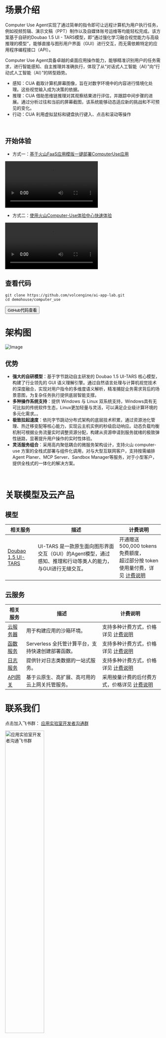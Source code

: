# 场景介绍
Computer Use Agent实现了通过简单的指令即可让远程计算机为用户执行任务，例如视频剪辑、演示文稿（PPT）制作以及自媒体账号运维等均能轻松完成。该方案基于自研的Doubao 1.5 UI - TARS模型，即“通过强化学习融合视觉能力与高级推理的模型”，能够直接与图形用户界面（GUI）进行交互，而无需依赖特定的应用程序编程接口（API）。

Computer Use Agent具备卓越的桌面应用操作能力，能够精准识别用户的任务需求，进行智能感知、自主推理并准确执行，体现了从“对话式人工智能（AI）”向“行动式人工智能（AI）”的转型趋势。
- 感知：CUA 截取计算机屏幕图像，旨在对数字环境中的内容进行情境化处理。这些视觉输入成为决策的依据。
- 推理：CUA 借助思维链推理对其观察结果进行评估，并跟踪中间步骤的进展。通过分析过往和当前的屏幕截图，该系统能够动态适应新的挑战和不可预见的变化。
- 行动：CUA 利用虚拟鼠标和键盘执行键入、点击和滚动等操作
<br>

## 开始体验
- 方式一：[基于火山FaaS应用模版一键部署ComputerUse应用](https://console.volcengine.com/vefaas/region:vefaas+cn-beijing/application/create?templateId=680b0a890e881f000862d9f0)

<video src="https://lf3-static.bytednsdoc.com/obj/eden-cn/lm_sth/ljhwZthlaukjlkulzlp/ark/assistant/videos/250519.mp4" controls>
</video>

- 方式二：[使用火山Computer-Use体验中心快速体验](https://console.volcengine.com/vefaas/region:vefaas+cn-beijing/market/computer)

<video src="https://lf3-static.bytednsdoc.com/obj/eden-cn/lm_sth/ljhwZthlaukjlkulzlp/ark/assistant/videos/20250415-221030.mp4" controls>
</video>

<br>

## 查看代码

```shell
git clone https://github.com/volcengine/ai-app-lab.git
cd demohouse/computer_use
```
<button data-btn-github="https://github.com/volcengine/ai-app-lab/tree/main/demohouse/computer_use">
 GitHub代码查看
</button>
<br>

# 架构图
![Image](https://lf3-static.bytednsdoc.com/obj/eden-cn/lm_sth/ljhwZthlaukjlkulzlp/ark/assistant/images/20250519-2057381.jpeg)

## 优势
- **强大的自研模型**：基于字节跳动自主研发的 Doubao 1.5 UI-TARS 核心模型，构建了行业领先的 GUI 语义理解引擎。通过自然语言处理与计算机视觉技术的深度融合，实现对用户指令的多维度语义解析，精准捕捉业务需求背后的场景意图，为复杂任务执行提供底层智能支撑。
- **多种操作系统支持**：提供 Windows 与 Linux 双系统支持，Windows具有无可比拟的传统软件生态，Linux更加轻量与灵活，可以满足企业级计算环境的多元化需求。。
- **极致拉起速度**：依托字节跳动分布式架构的底层技术积累，通过资源池化管理、热迁移变配等核心能力，实现云主机实例的秒级启动响应。动态负载均衡机制可根据业务流量实时调整资源分配，构建从资源申请到服务就绪的极致弹性链路，显著提升用户操作的实时性体验。
- **灵活服务组合**：采用高内聚低耦合的微服务架构设计，支持火山 computer-use 方案的全栈式部署与组件化调用，对与大型互联网客户，支持按需编排Agent Planer、MCP Server、Sandbox Manager等服务，对于小型客户，提供全栈式的一体化的解决方案。
<br>


# 关联模型及云产品
## 模型
| 相关服务              | 描述                                                              | 计费说明 |
|-----------------------|-----------------------------------------------------------------|--------|
| <a href="https://console.volcengine.com/ark/region:ark+cn-beijing/model/detail?Id=doubao-1-5-ui-tars" target="_blank">Doubao 1.5 UI-TARS</a> | UI-TARS 是一款原生面向图形界面交互（GUI）的Agent模型，通过感知、推理和行动等类人的能力，与GUI进行无缝交互。 | 开通赠送500,000 tokens免费额度，<br> 超过部分按 token 使用量付费，详见 <a href="https://www.volcengine.com/docs/82379/1544106">计费说明</a> |

## 云服务

| 相关服务                                                                      | 描述           | 计费说明                                                                                             |
|---------------------------------------------------------------------------|--------------|--------------------------------------------------------------------------------------------------|
| <a href="https://www.volcengine.com/product/ecs" target="_blank">云服务器</a> | 用于构建应用的沙箱环境。 | 支持多种计费方式，价格详见 <a href="https://www.volcengine.com/docs/6396/69812" target="_blank">计费说明</a>      |
| <a href="https://www.volcengine.com/product/vefaas" target="_blank">函数服务</a> | Serverless 全托管计算平台，支持快速创建部署函数。 | 支持多种计费方式，价格详见 <a href="https://www.volcengine.com/docs/6662/107454" target="_blank">计费说明</a>     |
| <a href="https://www.volcengine.com/product/tls" target="_blank">日志服务</a> | 提供针对日志类数据的一站式服务。 | 支持多种计费方式，价格详见 <a href="https://www.volcengine.com/docs/6470/1215813" target="_blank">计费说明</a>    |
| <a href="https://www.volcengine.com/product/apig" target="_blank">API网关</a> | 基于云原生、高扩展、高可用的云上网关托管服务。 | 采用按量计费的后付费方式，价格详见 <a href="https://www.volcengine.com/docs/6569/185249" target="_blank">计费说明</a> |


# 联系我们
点击加入飞书群： [应用实验室开发者沟通群](https://applink.larkoffice.com/client/chat/chatter/add_by_link?link_token=a5aq182d-ad9b-4867-8464-609f1ee8cb34)

<img src="https://p9-arcosite.byteimg.com/tos-cn-i-goo7wpa0wc/640fc3ff866649f5b7bff9c44874374b~tplv-goo7wpa0wc-image.image" alt="应用实验室开发者沟通飞书群" style="width:50%;">

<br><br><br><br><br><br>
